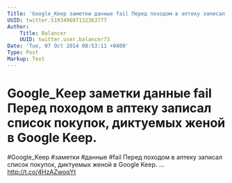 ```yaml
---
Title: 'Google_Keep заметки данные fail Перед походом в аптеку записал список покупок, диктуемых женой в Google Keep.'
UUID: twitter.519349697132363777
Author:
    Title: Balancer
    UUID: twitter.user.balancer73
Date: 'Tue, 07 Oct 2014 08:53:11 +0400'
Type: Post
Markup: Text
---
```


# Google_Keep заметки данные fail Перед походом в аптеку записал список покупок, диктуемых женой в Google Keep.

#Google_Keep #заметки #данные #fail Перед походом в аптеку
записал список покупок, диктуемых женой в Google Keep. …
http://t.co/4HzAZwoqYt